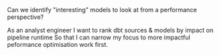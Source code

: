 Can we identify "interesting" models to look at from a performance perspective?

As an analyst engineer
I want to rank dbt sources & models by impact on pipeline runtime
So that I can narrow my focus to more impactful peformance optimisation work first.

